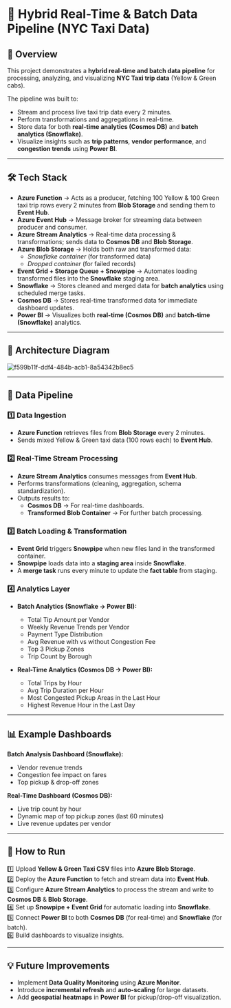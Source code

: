# 🚖 Hybrid Real-Time & Batch Data Pipeline (NYC Taxi Data)

## 📌 Overview
This project demonstrates a **hybrid real-time and batch data pipeline** for processing, analyzing, and visualizing **NYC Taxi trip data** (Yellow & Green cabs).  

The pipeline was built to:
- Stream and process live taxi trip data every 2 minutes.  
- Perform transformations and aggregations in real-time.  
- Store data for both **real-time analytics (Cosmos DB)** and **batch analytics (Snowflake)**.  
- Visualize insights such as **trip patterns**, **vendor performance**, and **congestion trends** using **Power BI**.  

---

## 🛠️ Tech Stack
- **Azure Function** → Acts as a producer, fetching 100 Yellow & 100 Green taxi trip rows every 2 minutes from **Blob Storage** and sending them to **Event Hub**.  
- **Azure Event Hub** → Message broker for streaming data between producer and consumer.  
- **Azure Stream Analytics** → Real-time data processing & transformations; sends data to **Cosmos DB** and **Blob Storage**.  
- **Azure Blob Storage** → Holds both raw and transformed data:  
  - *Snowflake container* (for transformed data)  
  - *Dropped container* (for failed records)  
- **Event Grid + Storage Queue + Snowpipe** → Automates loading transformed files into the **Snowflake** staging area.  
- **Snowflake** → Stores cleaned and merged data for **batch analytics** using scheduled merge tasks.  
- **Cosmos DB** → Stores real-time transformed data for immediate dashboard updates.  
- **Power BI** → Visualizes both **real-time (Cosmos DB)** and **batch-time (Snowflake)** analytics.  

---

## 🧩 Architecture Diagram
![f599b11f-ddf4-484b-acb1-8a54342b8ec5](https://github.com/user-attachments/assets/e9e5eb80-1ac8-4d90-ac74-ac5954c0a439)

---

## 🔄 Data Pipeline

### 1️⃣ Data Ingestion
- **Azure Function** retrieves files from **Blob Storage** every 2 minutes.  
- Sends mixed Yellow & Green taxi data (100 rows each) to **Event Hub**.  

### 2️⃣ Real-Time Stream Processing
- **Azure Stream Analytics** consumes messages from **Event Hub**.  
- Performs transformations (cleaning, aggregation, schema standardization).  
- Outputs results to:  
  - **Cosmos DB** → For real-time dashboards.  
  - **Transformed Blob Container** → For further batch processing.  

### 3️⃣ Batch Loading & Transformation
- **Event Grid** triggers **Snowpipe** when new files land in the transformed container.  
- **Snowpipe** loads data into a **staging area** inside **Snowflake**.  
- A **merge task** runs every minute to update the **fact table** from staging.  

### 4️⃣ Analytics Layer
- **Batch Analytics (Snowflake → Power BI):**  
  - Total Tip Amount per Vendor  
  - Weekly Revenue Trends per Vendor  
  - Payment Type Distribution  
  - Avg Revenue with vs without Congestion Fee  
  - Top 3 Pickup Zones  
  - Trip Count by Borough  

- **Real-Time Analytics (Cosmos DB → Power BI):**  
  - Total Trips by Hour  
  - Avg Trip Duration per Hour  
  - Most Congested Pickup Areas in the Last Hour  
  - Highest Revenue Hour in the Last Day  

---

## 📊 Example Dashboards
**Batch Analysis Dashboard (Snowflake):**  
- Vendor revenue trends  
- Congestion fee impact on fares  
- Top pickup & drop-off zones  

**Real-Time Dashboard (Cosmos DB):**  
- Live trip count by hour  
- Dynamic map of top pickup zones (last 60 minutes)  
- Live revenue updates per vendor  

---

## 🚀 How to Run
1️⃣ Upload **Yellow & Green Taxi CSV** files into **Azure Blob Storage**.  
2️⃣ Deploy the **Azure Function** to fetch and stream data into **Event Hub**.  
3️⃣ Configure **Azure Stream Analytics** to process the stream and write to **Cosmos DB** & **Blob Storage**.  
4️⃣ Set up **Snowpipe + Event Grid** for automatic loading into **Snowflake**.  
5️⃣ Connect **Power BI** to both **Cosmos DB** (for real-time) and **Snowflake** (for batch).  
6️⃣ Build dashboards to visualize insights.  

---

## 💡 Future Improvements
- Implement **Data Quality Monitoring** using **Azure Monitor**.  
- Introduce **incremental refresh** and **auto-scaling** for large datasets.  
- Add **geospatial heatmaps** in **Power BI** for pickup/drop-off visualization.  




